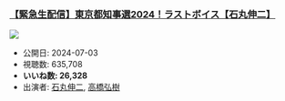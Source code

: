 ### [【緊急生配信】東京都知事選2024！ラストボイス【石丸伸二】](https://www.youtube.com/watch?v=I8__R-9OwwA)
[![](https://img.youtube.com/vi/I8__R-9OwwA/hqdefault.jpg)](https://www.youtube.com/watch?v=I8__R-9OwwA)
-   公開日: 2024-07-03
-   視聴数: 635,708
-   **いいね数: 26,328**
-   出演者: [石丸伸二](/rehacq_fan/people/石丸伸二 "wikilink"), [高橋弘樹](/rehacq_fan/people/高橋弘樹 "wikilink")
